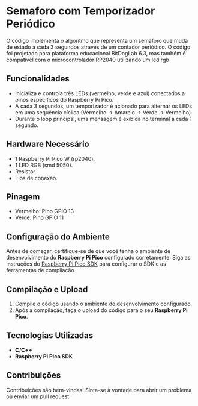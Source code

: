 # Semaforo com Temporizador Periódico
O código implementa o algoritmo que representa um semáforo que muda de estado a cada 3 segundos através de um contador periódico. O código foi projetado para plataforma educacional BitDogLab 6.3, mas também é compatível com o microcontrolador RP2040 utilizando um led rgb

## Funcionalidades

- Inicializa e controla três LEDs (vermelho, verde e azul) conectados a pinos específicos do Raspberry Pi Pico.
- A cada 3 segundos, um temporizador é acionado para alternar os LEDs em uma sequência cíclica (Vermelho → Amarelo → Verde → Vermelho).
- Durante o loop principal, uma mensagem é exibida no terminal a cada 1 segundo.

## Hardware Necessário

- 1 Raspberry Pi Pico W (rp2040).
- 1 LED RGB (smd 5050).
- Resistor
- Fios de conexão.

## Pinagem

- Vermelho: Pino GPIO 13
- Verde: Pino GPIO 11

## Configuração do Ambiente

Antes de começar, certifique-se de que você tenha o ambiente de desenvolvimento do **Raspberry Pi Pico** configurado corretamente. Siga as instruções do [Raspberry Pi Pico SDK](https://www.raspberrypi.org/documentation/rp2040/getting-started/) para configurar o SDK e as ferramentas de compilação.

## Compilação e Upload

1. Compile o código usando o ambiente de desenvolvimento configurado.
2. Após a compilação, faça o upload do código para o seu **Raspberry Pi Pico**.

## Tecnologias Utilizadas

- **C/C++**
- **Raspberry Pi Pico SDK**

## Contribuições

Contribuições são bem-vindas! Sinta-se à vontade para abrir um problema ou enviar um pull request.
